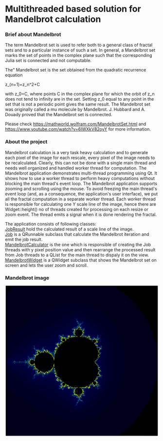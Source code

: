 # Multithreaded based solution for Mandelbrot calculation 
<h3>Brief about Mandelbrot</h3>
The term Mandelbrot set is used to refer both to a general class of fractal sets and to a particular instance of such a set. In general, a Mandelbrot set marks the set of points in the complex plane such that the corresponding Julia set is connected and not computable.

The" Mandelbrot set is the set obtained from the quadratic recurrence equation

 z_(n+1)=z_n^2+C 	

with z_0=C, where points C in the complex plane for which the orbit of z_n does not tend to infinity are in the set. Setting z_0 equal to any point in the set that is not a periodic point gives the same result. The Mandelbrot set was originally called a mu molecule by Mandelbrot. J. Hubbard and A. Douady proved that the Mandelbrot set is connected.

Please check https://mathworld.wolfram.com/MandelbrotSet.html and https://www.youtube.com/watch?v=6IWXkV82oyY for more information.

<h3>About the project</h3>
Mandelbrot calculation is a very task heavy calculation and to generate each pixel of the image for each rescale, every pixel of the image needs to be recalculated. Clearly, this can not be done with a single main thread and needs well organized and handled worker thread for computation. 
The Mandelbrot application demonstrates multi-thread programming using Qt. It shows how to use a worker thread to perform heavy computations without blocking the main thread's event loop. The Mandelbrot application supports zooming and scrolling using the mouse. 
To avoid freezing the main thread's event loop (and, as a consequence, the application's user interface), we put all the fractal computation in a separate worker thread.  Each worker thread is responsible for calculating one Y scale line of the image, hence there are Widget::height() no of threads created for processing on each resize or zoom event. The thread emits a signal when it is done rendering the fractal.

The application consists of following classes: </br>
<ins>JobResult</ins> hold the calculated result of a scale line of the image. </br>
<ins>Job</ins> is a QRunnable subclass that calculate the Mandelbrot iteration and emit the job result. </br>
<ins>MandelbrotCalculator</ins> is the one which is responsible of creating the Job threads with y pixel position value and then rearrange the processed result from Job threads to a QList for the main thread to dispaly it on the view. </br>
<ins>MandelbrotWidget</ins> is a QWidget subclass that shows the Mandelbrot set on screen and lets the user zoom and scroll. </br>

<h3>Mandelbrot image</h3>
 <div align="center">
    <img src="https://github.com/noumanyosuf/Multithreaded_Based_Solution_Mandelbrot-/blob/main/mandelbrot.gif" width="500"</img> 
</div>


